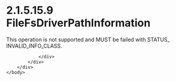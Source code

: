 <html dir="LTR" xmlns:mshelp="http://msdn.microsoft.com/mshelp" xmlns:ddue="http://ddue.schemas.microsoft.com/authoring/2003/5" xmlns:xlink="http://www.w3.org/1999/xlink" xmlns:tool="http://www.microsoft.com/tooltip">
    <head>
        <meta http-equiv="Content-Type" content="text/html; CHARSET=utf-8"></meta>
        <meta name="save" content="history"></meta>
        <title>2.1.5.15.9 FileFsDriverPathInformation</title>
        <xml>
            <mshelp:toctitle title="2.1.5.15.9 FileFsDriverPathInformation"></mshelp:toctitle>
            <mshelp:rltitle title="[MS-FSA]: FileFsDriverPathInformation"></mshelp:rltitle>
            <mshelp:keyword index="A" term="8573e2ef-af71-4fe2-bd78-e9a36f2e19da"></mshelp:keyword>
            <mshelp:attr name="DCSext.ContentType" value="open specification"></mshelp:attr>
            <mshelp:attr name="AssetID" value="8573e2ef-af71-4fe2-bd78-e9a36f2e19da"></mshelp:attr>
            <mshelp:attr name="TopicType" value="kbRef"></mshelp:attr>
            <mshelp:attr name="DCSext.Title" value="[MS-FSA]: FileFsDriverPathInformation" />
        </xml>
    </head>
    <body>
        <div id="header">
            <h1 class="heading">2.1.5.15.9 FileFsDriverPathInformation</h1>
        </div>
        <div id="mainSection">
            <div id="mainBody">
                <div id="allHistory" class="saveHistory"></div>
                <div id="sectionSection0" class="section" name="collapseableSection">
                    

<p>This operation is not supported and MUST be failed with
STATUS_ INVALID_INFO_CLASS.</p>


                </div>
            </div>
        </div>
    </body>
</html>